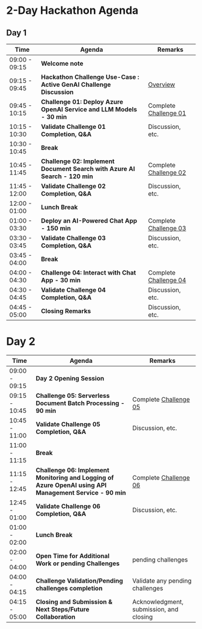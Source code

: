 # 2-Day Hackathon Agenda

## Day 1

| Time          | Agenda                                              | Remarks                                  |
|---------------|-----------------------------------------------------|------------------------------------------|
| 09:00 - 09:15 | **Welcome note**                                        |                                          |
| 09:15 - 09:45 | **Hackathon Challenge Use-Case : Active GenAI Challenge Discussion** |    [Overview](https://github.com/CloudLabs-MOC/Active-GenAI-Challenge-lab/blob/main/Scenario/overview.md)  |
| 09:45 - 10:15 | **Challenge 01: Deploy Azure OpenAI Service and LLM Models - 30 min** | Complete [Challenge 01](https://github.com/CloudLabs-MOC/Active-GenAI-Challenge-lab/blob/main/Scenario/Hackathon-Day-2/Challenge-1.md)        |
| 10:15 - 10:30 | **Validate Challenge 01 Completion, Q&A** | Discussion, etc.                  |
| 10:30 - 10:45 | **Break**                                           |                                     |
| 10:45 - 11:45 | **Challenge 02: Implement Document Search with Azure AI Search - 120 min** | Complete [Challenge 02](https://github.com/CloudLabs-MOC/Active-GenAI-Challenge-lab/blob/main/Scenario/Hackathon-Day-2/Challenge-2.md)    |
| 11:45 - 12:00 | **Validate Challenge 02 Completion, Q&A** | Discussion, etc.                   |
| 12:00 - 01:00 | **Lunch Break**                                           |                                    |
| 01:00 - 03:30 | **Deploy an AI-Powered Chat App - 150 min** | Complete [Challenge 03](https://github.com/CloudLabs-MOC/Active-GenAI-Challenge-lab/blob/main/Scenario/Hackathon-Day-2/Challenge-3.md) |
| 03:30 - 03:45 | **Validate Challenge 03 Completion, Q&A** | Discussion, etc.                  |
| 03:45 - 04:00 | **Break**                                           |                                  |
| 04:00 - 04:30 | **Challenge 04: Interact with Chat App - 30 min**   | Complete [Challenge 04](https://github.com/CloudLabs-MOC/Active-GenAI-Challenge-lab/blob/main/Scenario/Hackathon-Day-2/Challenge-4.md)             |
| 04:30 - 04:45 | **Validate Challenge 04 Completion, Q&A** | Discussion, etc.           |
| 04:45 - 05:00 | **Closing Remarks** | Discussion, etc.        |


# Day 2

| Time          | Agenda                                              | Remarks                                  |
|---------------|-----------------------------------------------------|------------------------------------------|
| 09:00 - 09:15 | **Day 2 Opening Session**                                        |                                          |
| 09:15 - 10:45 | **Challenge 05: Serverless Document Batch Processing - 90 min** | Complete [Challenge 05](https://github.com/CloudLabs-MOC/Active-GenAI-Challenge-lab/blob/main/Scenario/Hackathon-Day-2/Challenge-5.md)         |
| 10:45 - 11:00 | **Validate Challenge 05 Completion, Q&A** | Discussion, etc.                         |
| 11:00 - 11:15 | **Break**                                           |                                          |
| 11:15 - 12:45 | **Challenge 06: Implement Monitoring and Logging of Azure OpenAI using API Management Service - 90 min** | Complete [Challenge 06](https://github.com/CloudLabs-MOC/Active-GenAI-Challenge-lab/blob/main/Scenario/Hackathon-Day-2/Challenge-6.md)   |
| 12:45 - 01:00 | **Validate Challenge 06 Completion, Q&A** | Discussion, etc.                         |
| 01:00 - 02:00 | **Lunch Break**                                           |                                          |
| 02:00 - 04:00 | **Open Time for Additional Work or pending Challenges** | pending challenges |
| 04:00 - 04:15 | **Challenge Validation/Pending challenges completion**        | Validate any pending challenges |
| 04:15 - 05:00  | **Closing and Submission & Next Steps/Future Collaboration**                      | Acknowledgment, submission, and closing      |



